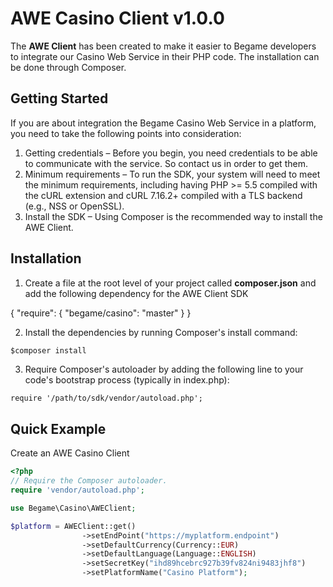 # AWE Casino Client v1.0.0

The **AWE Client** has been created to make it easier to Begame developers to integrate our Casino Web Service in their PHP code. The installation can be done through Composer.

## Getting Started

If you are about integration the Begame Casino Web Service in a platform, you need to take the following points into consideration:

1. Getting credentials – Before you begin, you need credentials to be able to communicate with the service. So contact us in order to get them.
1. Minimum requirements – To run the SDK, your system will need to meet the minimum requirements, including having PHP >= 5.5 compiled with the cURL extension and cURL 7.16.2+ compiled with a TLS backend (e.g., NSS or OpenSSL).
1. Install the SDK – Using Composer is the recommended way to install the AWE Client.

## Installation

1. Create a file at the root level of your project called **composer.json** and add the following dependency for the AWE Client SDK

{
    "require": {
        "begame/casino": "master"
    }
}

2. Install the dependencies by running Composer's install command:

```$composer install```

3. Require Composer's autoloader by adding the following line to your code's bootstrap process (typically in index.php):

```xml
require '/path/to/sdk/vendor/autoload.php';
```

## Quick Example

Create an AWE Casino Client
```php
<?php
// Require the Composer autoloader.
require 'vendor/autoload.php';

use Begame\Casino\AWEClient;

$platform = AWEClient::get()
                ->setEndPoint("https://myplatform.endpoint")
                ->setDefaultCurrency(Currency::EUR)
                ->setDefaultLanguage(Language::ENGLISH)
                ->setSecretKey("ihd89hcebrc927b39fv824ni9483jhf8")
                ->setPlatformName("Casino Platform");
```
